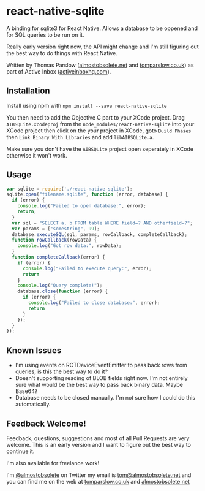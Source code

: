 # react-native-sqlite

A binding for sqlite3 for React Native. Allows a database to be oppened and for SQL queries to be run on it.

Really early version right now, the API might change and I'm still figuring out the best way to do things with React Native.

Written by Thomas Parslow
([almostobsolete.net](http://almostobsolete.net) and
[tomparslow.co.uk](http://tomparslow.co.uk)) as part of Active Inbox
([activeinboxhq.com](http://activeinboxhq.com/)).

## Installation

Install using npm with `npm install --save react-native-sqlite`

You then need to add the Objective C part to your XCode project. Drag
`AIBSQLite.xcodeproj` from the `node_modules/react-native-sqlite` into
your XCode project then click on the your project in XCode, goto
`Build Phases` then `Link Binary With Libraries` and add
`libAIBSQLite.a`.

Make sure you don't have the `AIBSQLite` project open seperately in
XCode otherwise it won't work.

## Usage

```javascript
var sqlite = require('./react-native-sqlite');
sqlite.open("filename.sqlite", function (error, database) {
  if (error) {
    console.log("Failed to open database:", error);
    return;
  }
  var sql = "SELECT a, b FROM table WHERE field=? AND otherfield=?";
  var params = ["somestring", 99];
  database.executeSQL(sql, params, rowCallback, completeCallback);
  function rowCallback(rowData) {
    console.log("Got row data:", rowData);
  }
  function completeCallback(error) {
    if (error) {
      console.log("Failed to execute query:", error);
      return
    }
    console.log("Query complete!");
    database.close(function (error) {
      if (error) {
        console.log("Failed to close database:", error);
        return
      }
    });
  }
});
```

## Known Issues

- I'm using events on RCTDeviceEventEmitter to pass back rows from
  queries, is this the best way to do it?
- Doesn't supporting reading of BLOB fields right now. I'm not entirely sure what
  would be the best way to pass back binary data. Maybe Base64?
- Database needs to be closed manually. I'm not sure how I could do
  this automatically.


## Feedback Welcome!

Feedback, questions, suggestions and most of all Pull Requests are
very welcome. This is an early version and I want to figure out the
best way to continue it.

I'm also available for freelance work!

I'm [@almostobsolete](http://twitter.com/almostobsolete) on Twitter my
email is [tom@almostobsolete.net](mailto:tom@almostobsolete.net) and
you can find me on the web at
[tomparslow.co.uk](http://tomparslow.co.uk) and
[almostobsolete.net](http://almostobsolete.net)
